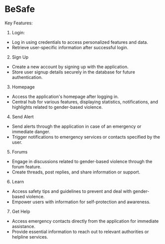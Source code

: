# BeSafe

Key Features:

1. Login:
- Log in using credentials to access personalized features and data.
- Retrieve user-specific information after successful login.

2. Sign Up
- Create a new account by signing up with the application.
- Store user signup details securely in the database for future authentication.

3. Homepage
- Access the application's homepage after logging in.
- Central hub for various features, displaying statistics, notifications, and highlights related to gender-based violence.

4. Send Alert
- Send alerts through the application in case of an emergency or immediate danger.
- Trigger notifications to emergency services or contacts specified by the user.

5. Forums
- Engage in discussions related to gender-based violence through the forum feature.
- Create threads, post replies, and share information or support.

6. Learn
- Access safety tips and guidelines to prevent and deal with gender-based violence.
- Empower users with information for self-protection and awareness.

7. Get Help
- Access emergency contacts directly from the application for immediate assistance.
- Provide essential information to reach out to relevant authorities or helpline services.
